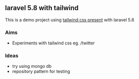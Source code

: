 ## laravel 5.8 with tailwind 

This is a demo project using [tailwind css present](https://github.com/laravel-frontend-presets/tailwindcss) with laravel 5.8

### Aims
- Experiments with tailwind css eg. /twitter


### Ideas
-  try using mongo db
-  repository pattern for testing

